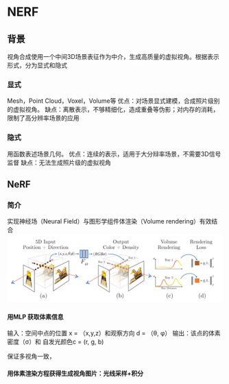 # NERF
## 背景
视角合成使用一个中间3D场景表征作为中介，生成高质量的虚拟视角。根据表示形式，分为显式和隐式
### 显式
Mesh，Point Cloud，Voxel，Volume等
优点：对场景显式建模，合成照片级别的虚拟视角。
缺点：离散表示，不够精细化，造成重叠等伪影；对内存的消耗，限制了高分辨率场景的应用
### 隐式
用函数表述场景几何。
优点：连续的表示，适用于大分辩率场景，不需要3D信号监督
缺点：无法生成照片级的虚拟视角

## NeRF
### 简介
实现神经场（Neural Field）与图形学组件体渲染（Volume rendering）有效结合
![](https://raw.githubusercontent.com/LIUQI-creat/pic/main/20221114173108.png)
#### 用MLP 获取体素信息
输入：空间中点的位置 x = （x,y,z）和观察方向 d = （θ, φ）
输出：该点的体素密度（σ）和 自发光颜色c = (r, g, b)

保证多视角一致，
#### 用体素渲染方程获得生成视角图片：光线采样+积分


<!--stackedit_data:
eyJoaXN0b3J5IjpbLTE0MjIzMDk3MjQsLTE4OTQ4MDU2NjYsLT
kzMzkxNTgzMCwtMTM1MzEyNjU5NiwxNjEwNjQ1NTYzLDIwNDAy
OTc2MjJdfQ==
-->